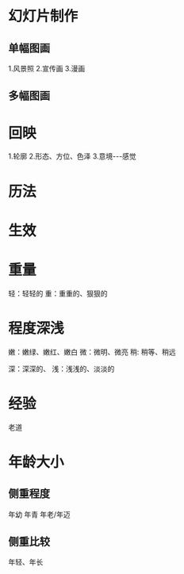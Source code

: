 # 幻灯片制作
## 单幅图画
1.风景照
2.宣传画
3.漫画

## 多幅图画
# 回映
1.轮廓
2.形态、方位、色泽
3.意境---感觉

# 历法
# 生效
# 重量
轻：轻轻的
重：重重的、狠狠的

# 程度深浅
嫩：嫩绿、嫩红、嫩白
微：微明、微亮
稍: 稍等、稍远

深：深深的、
浅：浅浅的、淡淡的

# 经验
老道

# 年龄大小
## 侧重程度
年幼
年青
年老/年迈
## 侧重比较
年轻、年长








